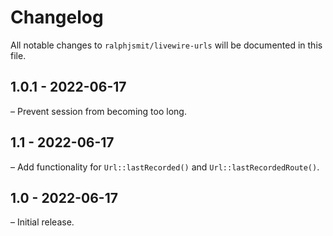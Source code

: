 # Changelog

All notable changes to `ralphjsmit/livewire-urls` will be documented in this file.

## 1.0.1 - 2022-06-17

– Prevent session from becoming too long.

## 1.1 - 2022-06-17

– Add functionality for `Url::lastRecorded()` and `Url::lastRecordedRoute()`.

## 1.0 - 2022-06-17

– Initial release.
